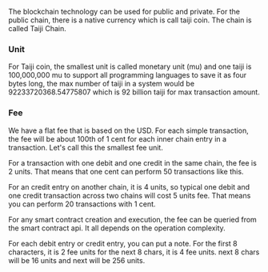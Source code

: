 The blockchain technology can be used for public and private. For the public chain, there is a native currency which is call taiji coin. The chain is called Taiji Chain. 

### Unit

For Taiji coin, the smallest unit is called monetary unit (mu) and one taiji is 100,000,000 mu to support all programming languages to save it as four bytes long, the max number of taiji in a system would be 92233720368.54775807 which is 92 billion taiji for max transaction amount. 

### Fee

We have a flat fee that is based on the USD. For each simple transaction, the fee will be about 100th of 1 cent for each inner chain entry in a transaction. Let's call this the smallest fee unit. 

For a transaction with one debit and one credit in the same chain, the fee is 2 units. That means that one cent can perform 50 transactions like this. 

For an credit entry on another chain, it is 4 units, so typical one debit and one credit transaction across two chains will cost 5 units fee. That means you can perform 20 transactions with 1 cent. 

For any smart contract creation and execution, the fee can be queried from the smart contract api. It all depends on the operation complexity. 

For each debit entry or credit entry, you can put a note. For the first 8 characters, it is 2 fee units
for the next 8 chars, it is 4 fee units. next 8 chars will be 16 units and next will be 256 units.  

### 